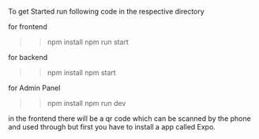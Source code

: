 To get Started run following code in the respective directory

for frontend

>> npm install npm run start

for backend

>> npm install npm start

for Admin Panel

>> npm install npm run dev

in the frontend there will be a qr code which can be scanned by the phone and used through but first you have to install a app called Expo.

